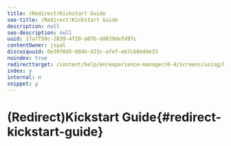 ```yaml
---
title: (Redirect)Kickstart Guide
seo-title: (Redirect)Kickstart Guide
description: null
seo-description: null
uuid: 17a7f50c-2839-4f20-a07b-dd039defd97c
contentOwner: jsyal
discoiquuid: 0e30f0d5-684b-423c-afef-e67cb8ed4e33
noindex: true
redirecttarget: /content/help/en/experience-manager/6-4/screens/using/kickstart-for-aem-screens
index: y
internal: n
snippet: y
---
```


# (Redirect)Kickstart Guide{#redirect-kickstart-guide}

